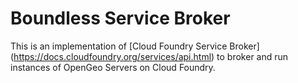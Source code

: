 # Boundless Service Broker

This is an implementation of [Cloud Foundry Service Broker] (https://docs.cloudfoundry.org/services/api.html) to broker and run instances of OpenGeo Servers on Cloud Foundry. 

